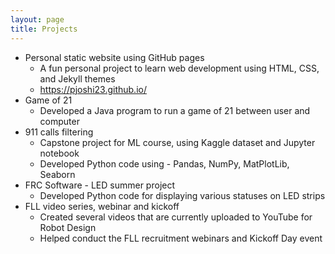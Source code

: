 ```yaml
---
layout: page
title: Projects
---
```


* Personal static website using GitHub pages
  * A fun personal project to learn web development using HTML, CSS, and Jekyll themes
  * https://pjoshi23.github.io/
* Game of 21
  * Developed a Java program to run a game of 21 between user and computer
* 911 calls filtering
  * Capstone project for ML course, using Kaggle dataset and Jupyter notebook
  * Developed Python code using - Pandas, NumPy, MatPlotLib, Seaborn
* FRC Software - LED summer project
  * Developed Python code for displaying various statuses on LED strips
* FLL video series, webinar and kickoff
  * Created several videos that are currently uploaded to YouTube for Robot Design
  * Helped conduct the FLL recruitment webinars and Kickoff Day event
